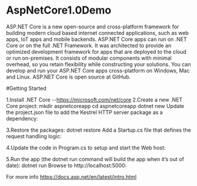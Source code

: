 # AspNetCore1.0Demo

ASP.NET Core is a new open-source and cross-platform framework for building modern cloud based internet connected applications, such as web apps, IoT apps and mobile backends. ASP.NET Core apps can run on .NET Core or on the full .NET Framework. It was architected to provide an optimized development framework for apps that are deployed to the cloud or run on-premises. It consists of modular components with minimal overhead, so you retain flexibility while constructing your solutions. You can develop and run your ASP.NET Core apps cross-platform on Windows, Mac and Linux. ASP.NET Core is open source at GitHub.

#Getting Started 

1.Install .NET Core --https://microsoft.com/net/core
2.Create a new .NET Core project:
mkdir aspnetcoreapp
cd aspnetcoreapp
dotnet new
Update the project.json file to add the Kestrel HTTP server package as a dependency:
 
3.Restore the packages:
dotnet restore
Add a Startup.cs file that defines the request handling logic:
 
4.Update the code in Program.cs to setup and start the Web host:
 
5.Run the app (the dotnet run command will build the app when it’s out of date):
dotnet run
Browse to http://localhost:5000:

For more info https://docs.asp.net/en/latest/intro.html
